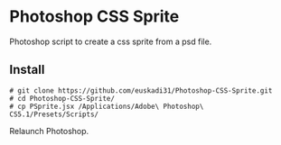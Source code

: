 # Photoshop CSS Sprite

Photoshop script to create a css sprite from a psd file.

## Install

	# git clone https://github.com/euskadi31/Photoshop-CSS-Sprite.git
	# cd Photoshop-CSS-Sprite/
	# cp PSprite.jsx /Applications/Adobe\ Photoshop\ CS5.1/Presets/Scripts/

Relaunch Photoshop.
